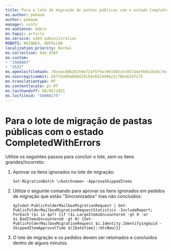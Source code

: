 ```yaml
---
title: Para o lote de migração de pastas públicas com o estado CompletedWithErrors
ms.author: pebaum
author: pebaum
manager: scotv
ms.audience: Admin
ms.topic: article
ms.service: o365-administration
ROBOTS: NOINDEX, NOFOLLOW
localization_priority: Normal
ms.collection: Adm_O365
ms.custom:
- "3500007"
- "3532"
ms.openlocfilehash: 78ceac80626159e72af5f9ac963365c5c057a4ef0de2b3dc7e4cde5e5cc155e5
ms.sourcegitcommit: b5f7da89a650d2915dc652449623c78be6247175
ms.translationtype: MT
ms.contentlocale: pt-PT
ms.lasthandoff: 08/05/2021
ms.locfileid: "54068175"
---
```

# <a name="for-public-folder-migration-batch-with-completedwitherrors-status"></a>Para o lote de migração de pastas públicas com o estado CompletedWithErrors

Utilize os seguintes passos para concluir o lote, sem os itens grandes/incorreto: 
1. Aprovar os itens ignorados no lote de migração:

    `Set-MigrationBatch \<batchname> -ApproveSkippedItems` 
2. Utilize o seguinte comando para aprovar os itens ignorados em pedidos de migração que estão "Sincronizados" mas não concluídos:

    `$pf=Get-PublicFolderMailboxMigrationRequest | Get-PublicFolderMailboxMigrationRequestStatistics -IncludeReport; ForEach ($i in $pf) {if ($i.LargeItemsEncountered -gt 0 -or $i.BadItemsEncountered -gt 0) {Set-PublicFolderMailboxMigrationRequest $i.Identity.IdentifyingGuid -SkippedItemApprovalTime $([DateTime]::UtcNow)}}`
3. O lote de migração e os pedidos devem ser retomados e concluídos dentro de alguns minutos.

